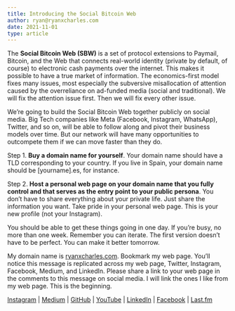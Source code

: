```yaml
---
title: Introducing the Social Bitcoin Web
author: ryan@ryanxcharles.com
date: 2021-11-01
type: article
---
```


The **Social Bitcoin Web (SBW)** is a set of protocol extensions to Paymail, Bitcoin, and the Web that connects real-world identity (private by default, of course) to electronic cash payments over the internet. This makes it possible to have a true market of information. The economics-first model fixes many issues, most especially the subversive misallocation of attention caused by the overreliance on ad-funded media (social and traditional). We will fix the attention issue first. Then we will fix every other issue.

We’re going to build the Social Bitcoin Web together publicly on social media. Big Tech companies like Meta (Facebook, Instagram, WhatsApp), Twitter, and so on, will be able to follow along and pivot their business models over time. But our network will have many opportunities to outcompete them if we can move faster than they do.

Step 1. **Buy a domain name for yourself**. Your domain name should have a TLD corresponding to your country. If you live in Spain, your domain name should be [yourname].es, for instance.

Step 2. **Host a personal web page on your domain name that you fully control and that serves as the entry point to your public persona**. You don’t have to share everything about your private life. Just share the information you want. Take pride in your personal web page. This is your new profile (not your Instagram).

You should be able to get these things going in one day. If you’re busy, no more than one week. Remember you can iterate. The first version doesn’t have to be perfect. You can make it better tomorrow.

My domain name is [ryanxcharles.com](https://www.ryanxcharles.com/). Bookmark my web page. You’ll notice this message is replicated across my web page, Twitter, Instagram, Facebook, Medium, and LinkedIn. Please share a link to your web page in the comments to this message on social media. I will link the ones I like from my web page. This is the beginning.

[Instagram](https://instagram.com/ryan_x_charles) | [Medium](https://medium.com/@ryanxcharles) | [GitHub](https://github.com/ryanxcharles) | [YouTube](https://www.youtube.com/user/ryanxcharles/) | [LinkedIn](https://www.linkedin.com/in/ryanxcharles) | [Facebook](https://www.facebook.com/ryanxcharles) | [Last.fm](http://www.last.fm/user/ryancarnated)